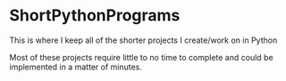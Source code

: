 # ShortPythonPrograms
This is where I keep all of the shorter projects I create/work on in Python

Most of these projects require little to no time to complete and could be implemented in a matter of minutes.
